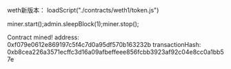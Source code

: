 weth新版本：
loadScript("./contracts/weth1/token.js")

miner.start();admin.sleepBlock(1);miner.stop();

Contract mined! address: 0xf079e0612e869197c5f4c7d0a95df570b163232b 
transactionHash: 0xb8cea226a3571ecffc3d16a09afbeffeee856fcbb3923af92c04e8cc0a1bb57e